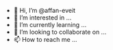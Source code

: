 - 👋 Hi, I’m @affan-eveit
- 👀 I’m interested in ...
- 🌱 I’m currently learning ...
- 💞️ I’m looking to collaborate on ...
- 📫 How to reach me ...

<!---
affan-eveit/affan-eveit is a ✨ special ✨ repository because its `README.md` (this file) appears on your GitHub profile.
You can click the Preview link to take a look at your changes.
--->
